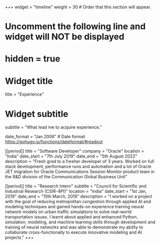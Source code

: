 +++
widget = "timeline"
weight = 30  # Order that this section will appear.

# Uncomment the following line and widget will NOT be displayed
# hidden = true

# Widget title
title = "Experience"
# Widget subtitle
subtitle = "What lead me to acquire experience."

date_format = "Jan 2006" # Date format https://gohugo.io/functions/dateformat/#readout

[[period]]
  title = "Software Developer"
  company = "Oracle"
  location = "India"
  date_start = "7th July 2019"
  date_end = "5th August 2022"
  description = "Fresh grad to a fresher developer of 3 years. Worked on full stack development, performance runs and automation and a lot of Oracle JET migration for Oracle Communications Session Monitor product team in the R&D division of the Communication Global Business Unit"

[[period]]
  title = "Research Intern"
  subtitle = "Council for Scientific and Industrial Research (CSIR-4PI)"
  location = "India"
  date_start = "1st Jan, 2019"
  date_end = "15th March, 2019"
  description = "I worked on a  project with the goal of reducing metropolitan congestion through applied AI and modeling techniques and gained hands-on experience training neural network models on urban traffic simulations to solve real-world transportation issues. I learnt about applied and enhanced Python, simulation, modeling, and machine learning skills through development and training of neural networks and was able to demonstrate my ability to collaborate cross-functionally to execute innovative modeling and AI projects."
+++
